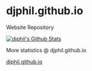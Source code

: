 # djphil.github.io
Website Repository

[![djphil's Github Stats](https://github-readme-stats.vercel.app/api?username=djphil&show_icons=true)](https://github.com/djphil/djphil.github.io)

More statistics @ djphil.github.io

<a href="https://djphil.github.io">djphil.github.io</a>